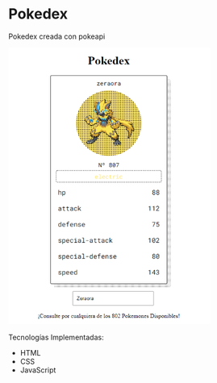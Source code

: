# Pokedex
Pokedex creada con pokeapi

<img src="imgReadme.png" alt="poke" border="0"  width="400" />


Tecnologías Implementadas:
- HTML
- CSS
- JavaScript